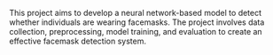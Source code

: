 This project aims to develop a neural network-based model to detect whether individuals are wearing facemasks. The project involves data collection, preprocessing, model training, and evaluation to create an effective facemask detection system.
